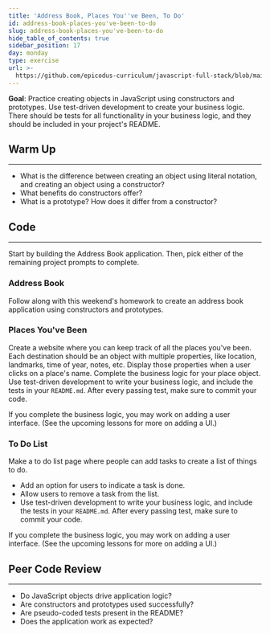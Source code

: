 ```yaml
---
title: 'Address Book, Places You''ve Been, To Do'
id: address-book-places-you've-been-to-do
slug: address-book-places-you've-been-to-do
hide_table_of_contents: true
sidebar_position: 17
day: monday
type: exercise
url: >-
  https://github.com/epicodus-curriculum/javascript-full-stack/blob/main/1a_classwork_address_book_places_youve_been_and_to_do.md
---
```


**Goal**: Practice creating objects in JavaScript using constructors and prototypes. Use test-driven development to create your business logic. There should be tests for all functionality in your business logic, and they should be included in your project's README.

## Warm Up
<hr />

* What is the difference between creating an object using literal notation, and creating an object using a constructor?
* What benefits do constructors offer?
* What is a prototype? How does it differ from a constructor?

## Code
<hr />

Start by building the Address Book application. Then, pick either of the remaining project prompts to complete.

### Address Book

Follow along with this weekend's homework to create an address book application using constructors and prototypes.

### Places You've Been

Create a website where you can keep track of all the places you've been. Each destination should be an object with multiple properties, like location, landmarks, time of year, notes, etc. Display those properties when a user clicks on a place's name. Complete the business logic for your place object. Use test-driven development to write your business logic, and include the tests in your `README.md`. After every passing test, make sure to commit your code.

If you complete the business logic, you may work on adding a user interface. (See the upcoming lessons for more on adding a UI.) 

### To Do List

Make a to do list page where people can add tasks to create a list of things to do.

* Add an option for users to indicate a task is done.  
* Allow users to remove a task from the list.
* Use test-driven development to write your business logic, and include the tests in your `README.md`. After every passing test, make sure to commit your code.

If you complete the business logic, you may work on adding a user interface. (See the upcoming lessons for more on adding a UI.) 

## Peer Code Review
<hr />

* Do JavaScript objects drive application logic?
* Are constructors and prototypes used successfully?
* Are pseudo-coded tests present in the README?
* Does the application work as expected?
